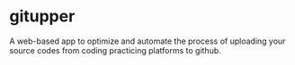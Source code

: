 # gitupper
A web-based app to optimize and automate the process of uploading your source codes from coding practicing platforms to github.

